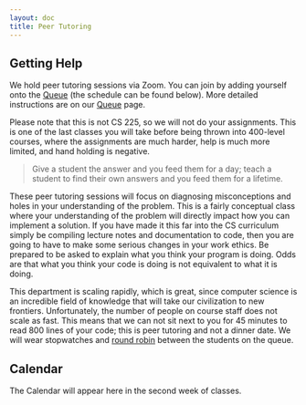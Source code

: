```yaml
---
layout: doc
title: Peer Tutoring
---
```


## Getting Help

We hold peer tutoring sessions via Zoom. You can join by adding yourself onto the [Queue](https://edu.cs.illinois.edu/queue/) (the schedule can be found below). More detailed instructions are on our [Queue](https://edu.cs.illinois.edu/queue/) page.

Please note that this is not CS 225, so we will not do your assignments. This is one of the last classes you will take before being thrown into 400-level courses, where the assignments are much harder, help is much more limited, and hand holding is negative.

> Give a student the answer and you feed them for a day; teach a student to find their own answers and you feed them for a lifetime.

These peer tutoring sessions will focus on diagnosing misconceptions and holes in your understanding of the problem. This is a fairly conceptual class where your understanding of the problem will directly impact how you can implement a solution. If you have made it this far into the CS curriculum simply be compiling lecture notes and documentation to code, then you are going to have to make some serious changes in your work ethics. Be prepared to be asked to explain what you think your program is doing. Odds are that what you think your code is doing is not equivalent to what it is doing.

This department is scaling rapidly, which is great, since computer science is an incredible field of knowledge that will take our civilization to new frontiers. Unfortunately, the number of people on course staff does not scale as fast. This means that we can not sit next to you for 45 minutes to read 800 lines of your code; this is peer tutoring and not a dinner date. We will wear stopwatches and [round robin](https://en.wikipedia.org/wiki/Round-robin_scheduling) between the students on the queue.

## Calendar

The Calendar will appear here in the second week of classes.
<!-- iframe src="https://calendar.google.com/calendar/embed?height=600&amp;wkst=1&amp;bgcolor=%23ffffff&amp;ctz=America%2FChicago&amp;src=aWxsaW5vaXMuZWR1X3J0cGZxYm5idmQwNzFyY3BzOG9vdWdsamlzQGdyb3VwLmNhbGVuZGFyLmdvb2dsZS5jb20&amp;color=%23DD4477&amp;mode=WEEK" style="border:solid 1px #777" width="800" height="600" frameborder="0" scrolling="no"></iframe -->
